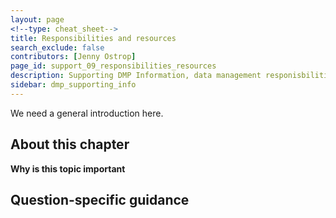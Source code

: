 ```yaml
---
layout: page
<!--type: cheat_sheet-->
title: Responsibilities and resources
search_exclude: false
contributors: [Jenny Ostrop]
page_id: support_09_responsibilities_resources
description: Supporting DMP Information, data management responisbilities, data management resources
sidebar: dmp_supporting_info
---
```

We need a general introduction here.

## About this chapter

**Why is this topic important**

## Question-specific guidance